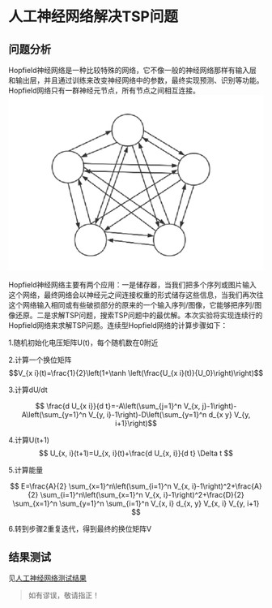 # 人工神经网络解决TSP问题
## 问题分析
Hopfield神经网络是一种比较特殊的网络，它不像一般的神经网络那样有输入层和输出层，并且通过训练来改变神经网络中的参数，最终实现预测、识别等功能。Hopfield网络只有一群神经元节点，所有节点之间相互连接。
![Hopfield.png](../imgs/Hopfield.png)

Hopfield神经网络主要有两个应用：一是储存器，当我们把多个序列或图片输入这个网络，最终网络会以神经元之间连接权重的形式储存这些信息，当我们再次往这个网络输入相同或有些破损部分的原来的一个输入序列/图像，它能够把序列/图像还原。二是求解TSP问题，搜索TSP问题中的最优解。本次实验将实现连续行的Hopfield网络来求解TSP问题。连续型Hopfield网络的计算步骤如下：

1.随机初始化电压矩阵U(t)，每个随机数在0附近

2.计算一个换位矩阵
$$V_{x i}(t)=\frac{1}{2}\left(1+\tanh \left(\frac{U_{x i}(t)}{U_0}\right)\right)$$

3.计算dU/dt

$$ \frac{d U_{x i}}{d t}=-A\left(\sum_{j=1}^n V_{x, j}-1\right)-A\left(\sum_{y=1}^n V_{y, i}-1\right)-D\left(\sum_{y=1}^n d_{x y} V_{y, i+1}\right)$$

4.计算U(t+1)
$$ U_{x, i}(t+1)=U_{x, i}(t)+\frac{d U_{x, i}}{d t} \Delta t $$

5.计算能量

$$ E=\frac{A}{2} \sum_{x=1}^n\left(\sum_{i=1}^n V_{x, i}-1\right)^2+\frac{A}{2} \sum_{i=1}^n\left(\sum_{x=1}^n V_{x, i}-1\right)^2+\frac{D}{2} \sum_{x=1}^n \sum_{y=1}^n \sum_{i=1}^n V_{x, i} d_{x, y} V_{x, i} V_{y, i+1} $$

6.转到步骤2重复迭代，得到最终的换位矩阵V

## 结果测试
见[人工神经网络测试结果](../imgs/人工神经网络测试结果/)
> 如有谬误，敬请指正！